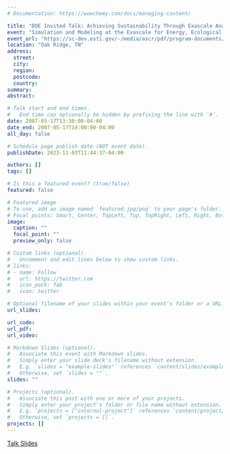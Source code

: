```yaml
---
# Documentation: https://wowchemy.com/docs/managing-content/

title: "DOE Invited Talk: Achieving Sustainability Through Exascale Analysis of Complex Biological Networks"
event: "Simulation and Modeling at the Exascale for Energy, Ecological Sustainability and Global Security (E3SGS) Town Hall Meeting, Oak Ridge National Laboratory"
event_url: "https://sc-dev.osti.gov/-/media/ascr/pdf/program-documents/docs/Townhall.pdf"
location: "Oak Ridge, TN"
address:
  street:
  city:
  region:
  postcode:
  country:
summary:
abstract:

# Talk start and end times.
#   End time can optionally be hidden by prefixing the line with `#`.
date: 2007-05-17T13:30:00-04:00
date_end: 2007-05-17T14:00:00-04:00
all_day: false

# Schedule page publish date (NOT event date).
publishDate: 2023-11-03T11:44:37-04:00

authors: []
tags: []

# Is this a featured event? (true/false)
featured: false

# Featured image
# To use, add an image named `featured.jpg/png` to your page's folder. 
# Focal points: Smart, Center, TopLeft, Top, TopRight, Left, Right, BottomLeft, Bottom, BottomRight.
image:
  caption: ""
  focal_point: ""
  preview_only: false

# Custom links (optional).
#   Uncomment and edit lines below to show custom links.
# links:
# - name: Follow
#   url: https://twitter.com
#   icon_pack: fab
#   icon: twitter

# Optional filename of your slides within your event's folder or a URL.
url_slides:

url_code:
url_pdf:
url_video:

# Markdown Slides (optional).
#   Associate this event with Markdown slides.
#   Simply enter your slide deck's filename without extension.
#   E.g. `slides = "example-slides"` references `content/slides/example-slides.md`.
#   Otherwise, set `slides = ""`.
slides: ""

# Projects (optional).
#   Associate this post with one or more of your projects.
#   Simply enter your project's folder or file name without extension.
#   E.g. `projects = ["internal-project"]` references `content/project/deep-learning/index.md`.
#   Otherwise, set `projects = []`.
projects: []
---
```


[Talk Slides](https://www.csm.ornl.gov/workshops/HPA/documents/3-apps/bader-dod-doe-hpc-emerging-v2.pdf)
